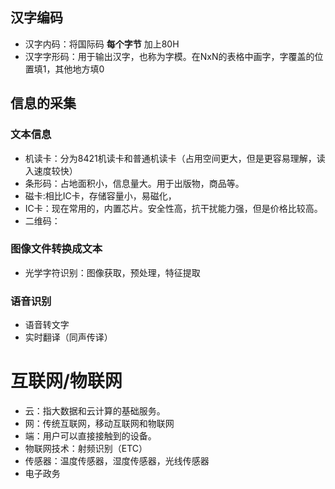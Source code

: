 ## 汉字编码  
- 汉字内码：将国际码 __每个字节__ 加上80H  
- 汉字字形码：用于输出汉字，也称为字模。在NxN的表格中画字，字覆盖的位置填1，其他地方填0  
## 信息的采集  
### 文本信息  
- 机读卡：分为8421机读卡和普通机读卡（占用空间更大，但是更容易理解，读入速度较快）  
- 条形码：占地面积小，信息量大。用于出版物，商品等。 
- 磁卡:相比IC卡，存储容量小，易磁化，  
- IC卡：现在常用的，内置芯片。安全性高，抗干扰能力强，但是价格比较高。  
- 二维码：  
### 图像文件转换成文本  
- 光学字符识别：图像获取，预处理，特征提取  
### 语音识别  
- 语音转文字  
- 实时翻译（同声传译）  
# 互联网/物联网  
- 云：指大数据和云计算的基础服务。  
- 网：传统互联网，移动互联网和物联网  
- 端：用户可以直接接触到的设备。  
- 物联网技术：射频识别（ETC）  
- 传感器：温度传感器，湿度传感器，光线传感器  
- 电子政务